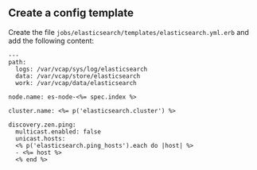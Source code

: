 ## Create a config template

Create the file `jobs/elasticsearch/templates/elasticsearch.yml.erb` and add the following content:

```
---
path:
  logs: /var/vcap/sys/log/elasticsearch
  data: /var/vcap/store/elasticsearch
  work: /var/vcap/data/elasticsearch

node.name: es-node-<%= spec.index %>

cluster.name: <%= p('elasticsearch.cluster') %>

discovery.zen.ping:
  multicast.enabled: false
  unicast.hosts:
  <% p('elasticsearch.ping_hosts').each do |host| %>
  - <%= host %>
  <% end %>
```
